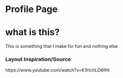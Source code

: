 # Profile Page
<h1> what is this? </h1>
<p>This is something that I make for fun and nothing else</p>

<h3>Layout Inspiration/Source</h3>
<p>https://www.youtube.com/watch?v=K1HchLD6fHI</p>
